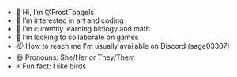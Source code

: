 - 👋 Hi, I’m @FrostTbagels
- 👀 I’m interested in art and coding
- 🌱 I’m currently learning biology and math 
- 💞️ I’m looking to collaborate on games 
- 📫 How to reach me I'm usually available on Discord (sage03307) 
- 😄 Pronouns: She/Her or They/Them
- ⚡ Fun fact: I like birds 

<!---
FrostTbagels/FrostTbagels is a ✨ special ✨ repository because its `README.md` (this file) appears on your GitHub profile.
You can click the Preview link to take a look at your changes.
--->
